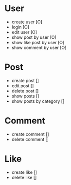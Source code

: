 # User

- create user [O]
- login [O]
- edit user [O]
- show post by user [O]
- show like post by user [O]
- show comment by user [O]

# Post

- create post []
- edit post []
- delete post []
- show posts []
- show posts by category []

# Comment

- create comment []
- delete comment []

# Like

- create like []
- delete like []
